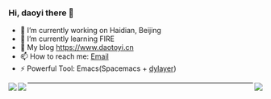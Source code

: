 ### Hi, daoyi there 👋

- 🔭 I’m currently working on Haidian, Beijing
- 🌱 I’m currently learning FIRE
- 👯 My blog https://www.daotoyi.cn
- 📫 How to reach me: [Email](daotoyi@foxmail.com)
- ⚡ Powerful Tool: Emacs(Spacemacs + [dylayer](https://github.com/daotoyi/.Spacemacs.d))

<a href="https://github.com/anuraghazra/github-readme-stats">
  <img align="left" src="https://github-readme-stats.vercel.app/api?username=daotoyi&show_icons=true&theme=dracula" />
</a>
  
<a href="https://github.com/anuraghazra/github-readme-stats">
  <img align="right" src="https://github-readme-stats.vercel.app/api/top-langs/?username=daotoyi&layout=compact&hide_border=true&langs_count=10" />
</a>


<a href="https://github.com/anuraghazra/github-readme-stats">
  <img align="left" src="https://metrics.lecoq.io/daotoyi?template=classic&config.timezone=Asia%2FShanghai" />
</a>

<!--
[![daotoyi's GitHub stats](https://github-readme-stats.vercel.app/api?username=daotoyi&show_icons=true&theme=dracula)](https://github.com/anuraghazra/github-readme-stats)

![daotoyi's Most used languages](https://github-readme-stats.vercel.app/api/top-langs/?username=daotoyi&layout=compact&hide_border=true&langs_count=10)

![Metrics](https://metrics.lecoq.io/daotoyi?template=classic&config.timezone=Asia%2FShanghai)
-->

---

<!--
**daotoyi/daotoyi** is a ✨ _special_ ✨ repository because its `README.md` (this file) appears on your GitHub profile.

Here are some ideas to get you started:

- 🔭 I’m currently working on ...
- 🌱 I’m currently learning ...
- 👯 I’m looking to collaborate on ...
- 🤔 I’m looking for help with ...
- 💬 Ask me about ...
- 📫 How to reach me: ...
- 😄 Pronouns: ...
- ⚡ Fun fact: ...
-->
